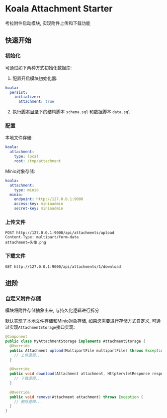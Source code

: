 # Koala Attachment Starter

考拉附件启动模块, 实现附件上传和下载功能

## 快速开始

### 初始化

可通过如下两种方式初始化数据库:

1. 配置开启模块初始化器:

```yaml
koala:
  persist:
    initializer:
      attachment: true
```

2. 执行[脚本目录](../../koala-domains/koala-attachment/src/main/resources/database/attachment)下的结构脚本 `schema.sql` 和数据脚本 `data.sql`

### 配置

本地文件存储:

```yaml
koala:
  attachment:
    type: local
    root: /tmp/attachment
```

Minio对象存储:

```yaml
koala:
  attachment:
    type: minio
  minio:
    endpoint: http://127.0.0.1:9000
    access-key: minioadmin
    secret-key: minioadmin
```

### 上传文件

```http
POST http://127.0.0.1:9000/api/attachments/upload
Content-Type: multipart/form-data
attachment=头像.png
```

### 下载文件

```http
GET http://127.0.0.1:9000/api/attachments/1/download
```

## 进阶

### 自定义附件存储

模块将附件存储抽象出来, 与持久化逻辑进行拆分

默认实现了本地文件存储和Minio对象存储, 如果您需要进行存储方式自定义, 可通过实现`AttachmentStorage`接口实现:

```java
@Component
public class MyAttachmentStorage implements AttachmentStorage {
  @Override
  public Attachment upload(MultipartFile multipartFile) throws Exception {
    // 上传逻辑...
  }
    
  @Override
  public void download(Attachment attachment, HttpServletResponse response) throws Exception {
    // 下载逻辑...
  }
    
  @Override
  public void remove(Attachment attachment) throws Exception {
    // 删除逻辑...
  }
}
```



